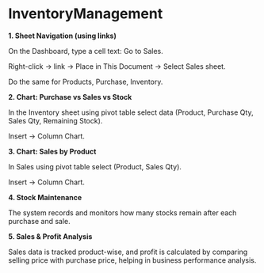 # InventoryManagement
**1. Sheet Navigation (using links)**

On the Dashboard, type a cell text: Go to Sales.

Right-click → link → Place in This Document → Select Sales sheet.

Do the same for Products, Purchase, Inventory.

**2. Chart: Purchase vs Sales vs Stock**

In the Inventory sheet using pivot table select data (Product, Purchase Qty, Sales Qty, Remaining Stock).

Insert → Column Chart.

**3. Chart: Sales by Product**

In Sales using pivot table  select (Product, Sales Qty).

Insert → Column Chart.

**4. Stock Maintenance**

The system records and monitors how many stocks remain after each purchase and sale.

**5. Sales & Profit Analysis**

Sales data is tracked product-wise, and profit is calculated by comparing selling price with purchase price, helping in business performance analysis.
